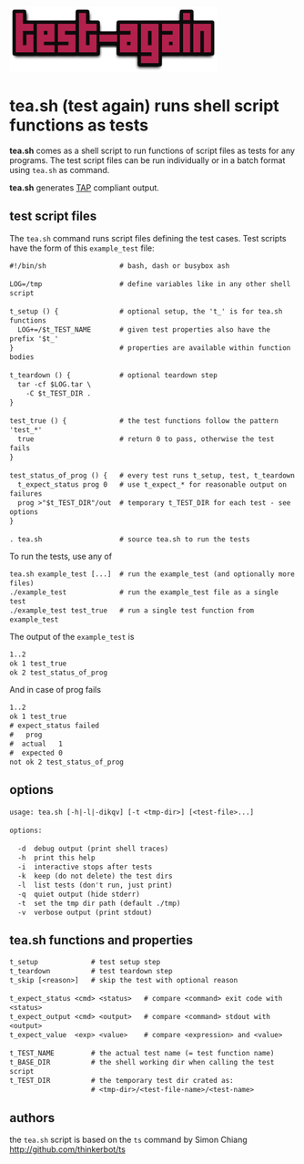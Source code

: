![test-again](test-again.png)

tea.sh (test again) runs shell script functions as tests
========================================================

**tea.sh** comes as a shell script to run functions of script files as tests
for any programs. The test script files can be run individually or in a batch
format using `tea.sh` as command.

**tea.sh** generates [TAP](http://testanything.org/) compliant output.

## test script files

The `tea.sh` command runs script files defining the test cases.
Test scripts have the form of this `example_test` file:
```
#!/bin/sh                  # bash, dash or busybox ash

LOG=/tmp                   # define variables like in any other shell script

t_setup () {               # optional setup, the 't_' is for tea.sh functions
  LOG+=/$t_TEST_NAME       # given test properties also have the prefix '$t_'
}                          # properties are available within function bodies

t_teardown () {            # optional teardown step
  tar -cf $LOG.tar \
    -C $t_TEST_DIR .
}

test_true () {             # the test functions follow the pattern 'test_*'
  true                     # return 0 to pass, otherwise the test fails
}

test_status_of_prog () {   # every test runs t_setup, test, t_teardown
  t_expect_status prog 0   # use t_expect_* for reasonable output on failures
  prog >"$t_TEST_DIR"/out  # temporary t_TEST_DIR for each test - see options
}

. tea.sh                   # source tea.sh to run the tests
```

To run the tests, use any of
```
tea.sh example_test [...]  # run the example_test (and optionally more files)
./example_test             # run the example_test file as a single test
./example_test test_true   # run a single test function from example_test
```

The output of the `example_test` is
```
1..2
ok 1 test_true
ok 2 test_status_of_prog
```

And in case of prog fails
```
1..2
ok 1 test_true
# expect_status failed
#   prog
#  actual   1
#  expected 0
not ok 2 test_status_of_prog
```

## options

```
usage: tea.sh [-h|-l|-dikqv] [-t <tmp-dir>] [<test-file>...]

options:

  -d  debug output (print shell traces)
  -h  print this help
  -i  interactive stops after tests
  -k  keep (do not delete) the test dirs
  -l  list tests (don't run, just print)
  -q  quiet output (hide stderr)
  -t  set the tmp dir path (default ./tmp)
  -v  verbose output (print stdout)
```

## tea.sh functions and properties

```
t_setup             # test setup step
t_teardown          # test teardown step
t_skip [<reason>]   # skip the test with optional reason

t_expect_status <cmd> <status>   # compare <command> exit code with <status>
t_expect_output <cmd> <output>   # compare <command> stdout with <output>
t_expect_value  <exp> <value>    # compare <expression> and <value>

t_TEST_NAME         # the actual test name (= test function name)
t_BASE_DIR          # the shell working dir when calling the test script
t_TEST_DIR          # the temporary test dir crated as:
                    # <tmp-dir>/<test-file-name>/<test-name>
```

## authors

the `tea.sh` script is based on the `ts` command
by Simon Chiang http://github.com/thinkerbot/ts
